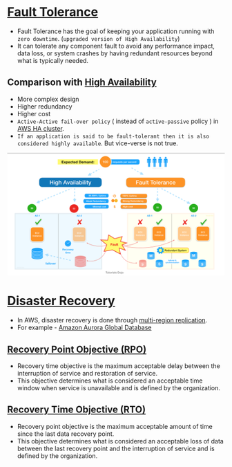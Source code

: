 # [Fault Tolerance](https://www.linkedin.com/pulse/high-availability-vs-fault-tolerance-jon-bonso/)
- Fault Tolerance has the goal of keeping your application running with `zero downtime`. (`upgraded version of High Availability`)
- It can tolerate any component fault to avoid any performance impact, data loss, or system crashes by having redundant resources beyond what is typically needed.

## Comparison with [High Availability](HighAvailability.md)
- More complex design
- Higher redundancy
- Higher cost
- `Active-Active fail-over policy` ( instead of `active-passive` policy ) in [AWS HA cluster](../../2_AWSComponents/AWS-Global-Architecture-Region-AZ.md).
- `If an application is said to be fault-tolerant then it is also considered highly available`. But vice-verse is not true.

![img.png](../10_Others_assests/ha_vs_fault_tolerant.png)

# [Disaster Recovery](https://en.wikipedia.org/wiki/Disaster_recovery)
- In AWS, disaster recovery is done through [multi-region replication](../../2_AWSComponents/AWS-Global-Architecture-Region-AZ.md).
- For example - [Amazon Aurora Global Database](../../2_AWSComponents/6_DatabaseServices/AmazonAurora/Readme.md#aurora-global-database)

## [Recovery Point Objective (RPO)](https://docs.aws.amazon.com/whitepapers/latest/microservices-on-aws/disaster-recovery.html)
- Recovery time objective is the maximum acceptable delay between the interruption of service and restoration of service. 
- This objective determines what is considered an acceptable time window when service is unavailable and is defined by the organization.

## [Recovery Time Objective (RTO)](https://docs.aws.amazon.com/whitepapers/latest/microservices-on-aws/disaster-recovery.html)
- Recovery point objective is the maximum acceptable amount of time since the last data recovery point. 
- This objective determines what is considered an acceptable loss of data between the last recovery point and the interruption of service and is defined by the organization.
